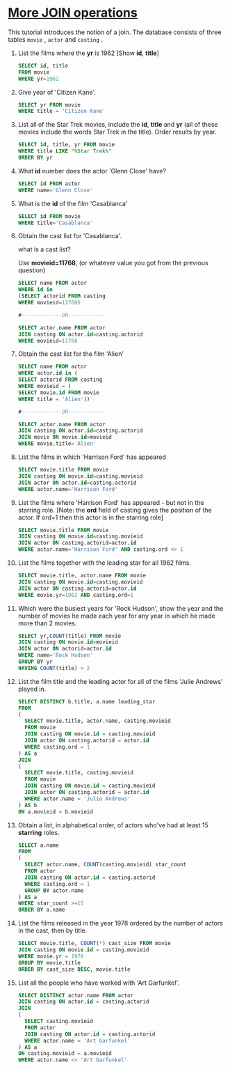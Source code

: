 # [More JOIN operations](https://www.sqlzoo.net/wiki/More_JOIN_operations)

This tutorial introduces the notion of a join. The database consists of three tables `movie` , `actor` and `casting` .

1. List the films where the **yr** is 1962 [Show **id**, **title**]

   ```sql
   SELECT id, title
   FROM movie
   WHERE yr=1962
   ```

2. Give year of 'Citizen Kane'.

   ```sql
   SELECT yr FROM movie
   WHERE title = 'Citizen Kane'
   ```

3. List all of the Star Trek movies, include the **id**, **title** and **yr** (all of these movies include the words Star Trek in the title). Order results by year.

   ```sql
   SELECT id, title, yr FROM movie
   WHERE title LIKE "%Star Trek%"
   ORDER BY yr
   ```

4. What **id** number does the actor 'Glenn Close' have?

   ```sql
   SELECT id FROM actor
   WHERE name='Glenn Close'
   ```

5. What is the **id** of the film 'Casablanca'

   ```sql
   SELECT id FROM movie
   WHERE title='Casablanca'
   ```

6. Obtain the cast list for 'Casablanca'.

   what is a cast list?

   Use **movieid=11768**, (or whatever value you got from the previous question)

   ```sql
   SELECT name FROM actor
   WHERE id in
   (SELECT actorid FROM casting
   WHERE movieid=11768)
   
   #-------------OR------------
   
   SELECT actor.name FROM actor
   JOIN casting ON actor.id=casting.actorid
   WHERE movieid=11768
   ```

7. Obtain the cast list for the film 'Alien'

   ```sql
   SELECT name FROM actor
   WHERE actor.id in (
   SELECT actorid FROM casting
   WHERE movieid = (
   SELECT movie.id FROM movie 
   WHERE title = 'Alien'))
   
   #-------------OR------------
   
   SELECT actor.name FROM actor
   JOIN casting ON actor.id=casting.actorid
   JOIN movie ON movie.id=movieid
   WHERE movie.title='Alien'
   
   ```

8. List the films in which 'Harrison Ford' has appeared

   ```sql
   SELECT movie.title FROM movie 
   JOIN casting ON movie.id=casting.movieid
   JOIN actor ON actor.id=casting.actorid
   WHERE actor.name='Harrison Ford'
   ```

9. List the films where 'Harrison Ford' has appeared - but not in the starring role. [Note: the **ord** field of casting gives the position of the actor. If ord=1 then this actor is in the starring role]

   ```sql
   SELECT movie.title FROM movie 
   JOIN casting ON movie.id=casting.movieid
   JOIN actor ON casting.actorid=actor.id
   WHERE actor.name='Harrison Ford' AND casting.ord <> 1
   ```

10. List the films together with the leading star for all 1962 films.

    ```sql
    SELECT movie.title, actor.name FROM movie
    JOIN casting ON movie.id=casting.movieid
    JOIN actor ON casting.actorid=actor.id
    WHERE movie.yr=1962 AND casting.ord=1
    ```

11. Which were the busiest years for 'Rock Hudson', show the year and the number of movies he made each year for any year in which he made more than 2 movies.

    ```sql
    SELECT yr,COUNT(title) FROM movie 
    JOIN casting ON movie.id=movieid
    JOIN actor ON actorid=actor.id
    WHERE name='Rock Hudson'
    GROUP BY yr
    HAVING COUNT(title) > 2
    ```

12. List the film title and the leading actor for all of the films 'Julie Andrews' played in.

    ```sql
    SELECT DISTINCT b.title, a.name leading_star
    FROM
    (
      SELECT movie.title, actor.name, casting.movieid
      FROM movie
      JOIN casting ON movie.id = casting.movieid
      JOIN actor ON casting.actorid = actor.id
      WHERE casting.ord = 1
    ) AS a
    JOIN
    (
      SELECT movie.title, casting.movieid
      FROM movie
      JOIN casting ON movie.id = casting.movieid
      JOIN actor ON casting.actorid = actor.id
      WHERE actor.name = 'Julie Andrews'
    ) AS b
    ON a.movieid = b.movieid
    ```

13. Obtain a list, in alphabetical order, of actors who've had at least 15 **starring** roles.

    ```sql
    SELECT a.name
    FROM
    (
      SELECT actor.name, COUNT(casting.movieid) star_count
      FROM actor
      JOIN casting ON actor.id = casting.actorid
      WHERE casting.ord = 1
      GROUP BY actor.name
    ) AS a
    WHERE star_count >=15
    ORDER BY a.name
    ```

14. List the films released in the year 1978 ordered by the number of actors in the cast, then by title.

    ```sql
    SELECT movie.title, COUNT(*) cast_size FROM movie
    JOIN casting ON movie.id = casting.movieid
    WHERE movie.yr = 1978
    GROUP BY movie.title
    ORDER BY cast_size DESC, movie.title
    ```

15. List all the people who have worked with 'Art Garfunkel'.

    ```sql
    SELECT DISTINCT actor.name FROM actor
    JOIN casting ON actor.id = casting.actorid
    JOIN
    (
      SELECT casting.movieid
      FROM actor
      JOIN casting ON actor.id = casting.actorid
      WHERE actor.name = 'Art Garfunkel'
    ) AS a
    ON casting.movieid = a.movieid
    WHERE actor.name <> 'Art Garfunkel'
    ```